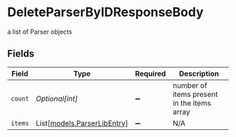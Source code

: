 # DeleteParserByIDResponseBody

a list of Parser objects


## Fields

| Field                                                      | Type                                                       | Required                                                   | Description                                                |
| ---------------------------------------------------------- | ---------------------------------------------------------- | ---------------------------------------------------------- | ---------------------------------------------------------- |
| `count`                                                    | *Optional[int]*                                            | :heavy_minus_sign:                                         | number of items present in the items array                 |
| `items`                                                    | List[[models.ParserLibEntry](../models/parserlibentry.md)] | :heavy_minus_sign:                                         | N/A                                                        |